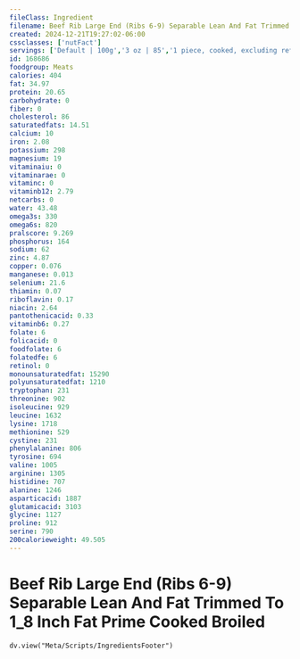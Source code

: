 ```yaml
---
fileClass: Ingredient
filename: Beef Rib Large End (Ribs 6-9) Separable Lean And Fat Trimmed To 1_8 Inch Fat Prime Cooked Broiled
created: 2024-12-21T19:27:02-06:00
cssclasses: ['nutFact']
servings: ['Default | 100g','3 oz | 85','1 piece, cooked, excluding refuse (yield from 1 lb raw meat with refuse) | 278']
id: 168686
foodgroup: Meats
calories: 404
fat: 34.97
protein: 20.65
carbohydrate: 0
fiber: 0
cholesterol: 86
saturatedfats: 14.51
calcium: 10
iron: 2.08
potassium: 298
magnesium: 19
vitaminaiu: 0
vitaminarae: 0
vitaminc: 0
vitaminb12: 2.79
netcarbs: 0
water: 43.48
omega3s: 330
omega6s: 820
pralscore: 9.269
phosphorus: 164
sodium: 62
zinc: 4.87
copper: 0.076
manganese: 0.013
selenium: 21.6
thiamin: 0.07
riboflavin: 0.17
niacin: 2.64
pantothenicacid: 0.33
vitaminb6: 0.27
folate: 6
folicacid: 0
foodfolate: 6
folatedfe: 6
retinol: 0
monounsaturatedfat: 15290
polyunsaturatedfat: 1210
tryptophan: 231
threonine: 902
isoleucine: 929
leucine: 1632
lysine: 1718
methionine: 529
cystine: 231
phenylalanine: 806
tyrosine: 694
valine: 1005
arginine: 1305
histidine: 707
alanine: 1246
asparticacid: 1887
glutamicacid: 3103
glycine: 1127
proline: 912
serine: 790
200calorieweight: 49.505
---
```


# Beef Rib Large End (Ribs 6-9) Separable Lean And Fat Trimmed To 1_8 Inch Fat Prime Cooked Broiled

```dataviewjs
dv.view("Meta/Scripts/IngredientsFooter")
```